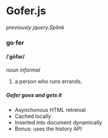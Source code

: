 
# Gofer.js

*previously jquery.Splink*

### go·fer
#### /ˈgōfər/
*noun informal*
1. a person who runs errands.


##### Gofer goes and gets it
  - Asynchonous HTML retreival
  - Cached locally
  - Inserted into document dynamically
  - Bonus: uses the history API